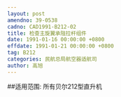 ```yaml
---
layout: post
amendno: 39-0538
cadno: CAD1991-B212-02
title: 检查主旋翼承阻拉杆组件
date: 1991-01-16 00:00:00 +0800
effdate: 1991-01-21 00:00:00 +0800
tag: B212
categories: 民航总局航空器适航司
author: 高旭
---
```


##适用范围:
所有贝尔212型直升机

